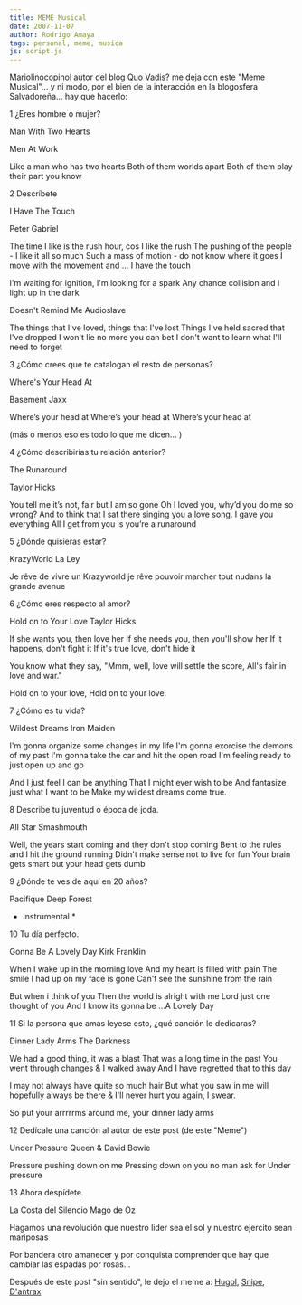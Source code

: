 ```yaml
---
title: MEME Musical
date: 2007-11-07
author: Rodrigo Amaya
tags: personal, meme, musica
js: script.js
---
```


Mariolinocopinol autor del blog [Quo Vadis?](http://copinapitli.blogspot.com/2007/11/meme-musical.html) me
      deja con este "Meme Musical"... y ni modo, por el bien de la interacción en la blogosfera
      Salvadoreña... hay que hacerlo:

1 ¿Eres hombre o mujer?

Man With Two Hearts

Men At Work

Like a man who has two hearts
Both of them
      worlds apart
Both of them play their part you know

2
      Descríbete

I Have The Touch

Peter
      Gabriel

The time I like is the rush hour, cos I like the
      rush
The pushing of the people - I like it all so much
Such a mass of
      motion - do not know where it goes
I move with the movement and ... I have the
      touch

I'm waiting for ignition, I'm looking for a spark
Any
      chance collision and I light up in the dark

Doesn't Remind Me
Audioslave

The things that
      I've loved, things that I've lost
Things I've held sacred that I've dropped
I won't lie no more you can bet
I don't want to learn what I'll need to
      forget

3 ¿Cómo crees que te catalogan el resto de personas?

Where's Your Head At

Basement Jaxx

Where’s your head at
Where’s your head
      at
Where’s your head at

(más o menos eso es todo lo
      que me dicen... )

4 ¿Cómo describirías tu
      relación anterior?

The Runaround

Taylor
      Hicks

You tell me it’s not, fair but I am so gone
Oh I loved you, why’d you do me so wrong?
And to think that I sat there
      singing you a love song.
I gave you everything
All I get from you is
      you’re a runaround

5 ¿Dónde quisieras estar?

KrazyWorld
La Ley

Je rêve de vivre un
      Krazyworld
je rêve pouvoir marcher
tout nudans la grande avenue

6 ¿Cómo eres respecto al amor?

Hold on to Your Love
Taylor Hicks

If she wants
      you, then love her
If she needs you, then you'll show her
If it happens,
      don't fight it
If it's true love, don't hide it

You know
      what they say,
"Mmm, well, love will settle the score,
All's fair in
      love and war."

Hold on to your love, Hold on to your love.

7 ¿Cómo es tu vida?

Wildest Dreams
Iron
      Maiden

I'm gonna organize some changes in my life
I'm gonna exorcise the demons of my past
I'm gonna take the car and hit the
      open road
I'm feeling ready to just open up and go

And I
      just feel I can be anything
That I might ever wish to be
And fantasize
      just what I want to be
Make my wildest dreams come true.

8
      Describe tu juventud o época de joda.

All Star
Smashmouth

Well, the years start coming and they don't stop
      coming
Bent to the rules and I hit the ground running
Didn't make sense
      not to live for fun
Your brain gets smart but your head gets dumb

9 ¿Dónde te ves de aquí en 20 años?

Pacifique
Deep
      Forest

* Instrumental
      *

10 Tu día perfecto.

Gonna Be A Lovely Day
Kirk Franklin

When I wake
      up in the morning love
And my heart is filled with pain
The smile I had
      up on my face is gone
Can't see the sunshine from the rain

But when i think of you
Then the world is alright with me
Lord just
      one thought of you
And I know its gonna be
...A Lovely Day

11 Si la persona que amas leyese esto, ¿qué canción le dedicaras?

Dinner Lady Arms
The Darkness

We had a good thing, it was a blast
That was a long time in the past
You went through changes & I walked away
And I have regretted that to
      this day

I may not always have quite so much hair
But what you saw in me will hopefully always be there
& I'll never hurt you again, I swear.

So put your arrrrrms
      around me, your dinner lady arms

12 Dedícale una canción al autor de
      este post (de este "Meme")

Under
      Pressure
Queen &
      David Bowie

Pressure pushing down on me
Pressing down on you no man ask for
Under pressure

13
      Ahora despídete.

La Costa del
      Silencio
Mago de Oz

Hagamos una revolución
que nuestro lider sea
      el sol
y nuestro ejercito sean mariposas

Por bandera otro
      amanecer
y por conquista comprender
que hay que cambiar
las
      espadas por rosas...

Después de este post "sin sentido", le
      dejo el meme a: [Hugol](http://hugolfutbolymas.blogspot.com/), [Snipe](http://www.snipedia.net/), [D'antrax](http://dantrax.blogspot.com/)